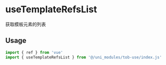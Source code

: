 # useTemplateRefsList

获取模板元素的列表

## Usage

```js
import { ref } from 'vue'
import { useTemplateRefsList } from '@/uni_modules/tob-use/index.js'


```

